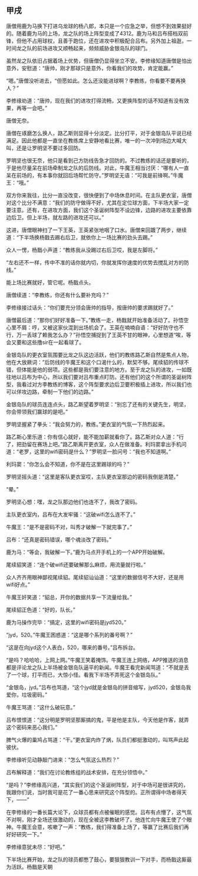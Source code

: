 ## 甲戌

唐僧用鹿为马换下打进乌龙球的杨八郎，本只是一个应急之举，但想不到效果挺好的。随着鹿为马的上场，龙之队的场上阵型变成了4312。鹿为马和吕布搭档双前锋，但他不占用球权，且善于跑位，还在进攻中积极配合吕布。另外加上祖逖，一时间龙之队的前场进攻又顺畅起来，频频威胁金银岛队的球门。

虽然龙之队依旧占据着场上优势，但唐僧仍显得坐立不安。李修缘知道唐僧是怕出意外，安慰道：“唐帅，刚才那球只是意外，你看我们的攻势，肯定能赢。”

“嗯。”唐僧没听进去，“但愿如此。怎么还没能进球啊？李教练，你看要不要再换人？”

李修缘劝道：“唐帅，现在我们的进攻打得流畅，又更换阵型的话不知道有没有效果，再等一会吧。”

唐僧无奈。

唐僧在琢磨怎么换人，路乙斯则显得十分淡定。比分打平，对于金银岛队平说已经满足。因此他都是一直坐在教练席上安静地看比赛，唯一的一次冲到场边大喊大叫，还是让罗明坚不要过多回防。

罗明坚也很无奈，他只是看到己方防线告急才回防的。不过教练的话还是要听的，于是他尽量呆在前场牵制龙之队的后防线。对此，牛魔王相当讨厌：“哪有人一直呆在前场的，有本事你就回后场帮忙防守。”罗明坚无语：“可我是前锋啊。”牛魔王：“哦。”

双方你来我往，比分一直没改变，很快便到了中场休息时间。在主队更衣室，唐僧对这个比分不满意：“我们的防守做得不好，尤其在定位球方面，下半场大家一定要注意。还有，在进攻方面，我们这个圣诞树阵型不设边锋，边路的进攻主要依靠边后卫。但上半场，就左路的进攻还可以。”

这进，唐僧眼神扫了一下王英，王英紧张地咽了口水。唐僧来回踱了两步，继续道：“下半场换杨戬去踢右后卫，就依你上一场比赛的劲头去踢。”

众人一愣，杨戬小声道：“教练我从没踢过右后卫哎，我是左脚将。”

“左右还不一样，传中不准的话你就内切，你就发挥你速度的优势去搅乱对方的防线。”

能上场比赛就好，管它呢。杨戬点头。

唐僧续道：“李教练，你还有什么要补充吗？”

李修缘接过话头：“你们要充分领会唐帅的指导，按唐帅的要求踢就好了。”

唐僧最后道：“那你们好好准备一下。”教练一走，杨戬就开始准备活动了。孙悟空心里不屑：哼，又被这家伙混到出场机会了。王英在喃喃自语：“好好防守也不行，万一丢球了赖我怎么办？”孙悟空捕捉到了王英不甘的眼神，心里想道“唉，等会又要和这些撸sir在一起看球了。

金银岛队的更衣室氛围要比龙之队这边活跃，他们的教练路乙斯自然是焦点人物，他在大放厥词：”后防线的牛魔王和这个口渴什么的，默契不够。尾续貂的传球不错，但体能是他的弱项。这些都是我们要注意的地方。至于龙之队的进攻，一如既往地以吕布为中心，所以我们要对吕布重点盯防。还有他们的这个所谓的圣诞树阵型，我看过对方李教练的博客，这个阵型要求边后卫要积极插上进攻，所以我们也可以佯攻边路，牵制一下他们的边路。”

金银岛队的球员连连点头，路乙斯望着罗明坚：“别忘了还有的关键先生，明坚，你会带领我们赢球的是吧。”

罗明坚握紧了拳头：“我会努力的，教练。”更衣室的气氛一下热烈起来。

路乙斯心里乐道：你有信心就好，能不能加薪就看你了。路乙斯对众人道：“行了，把劲留在赛场上吧。”路乙斯离开更衣室，众人在做准备。利玛窦拿出手机问道：“老罗，这里的wifi密码是什么？”罗明坚一脸问号：“我也不知道啊。”

利玛窦：“你怎么会不知道，你不是在这里踢球的吗？”

罗明坚摇头道：“这里是客队更衣室哎，主队更衣室那边的密码我倒是清楚。”

“晕。”

罗明坚心想：嘿，龙之队那边他们也连不了，我改了密码。

主队更衣室内，吕布在大发牢骚：“这破wifi怎么连不了。”

牛魔王：“是不是密码不对，叫秀才破解一下就完事了。”

吕布：“还真是密码错误，哪个魂淡改了密码。”

鹿为马：“等会，我破解一下。”鹿为马点开手机上的一个APP开始破解。

尾续貂笑道：“连个破wifi还要破解那么麻烦，用流量就行啦。”

众人齐齐用眼神鄙视尾续貂。尾续貂讪讪道：“这里的数据信号不大好，还是用wifi好点。”

牛魔王奸笑道：“貂总，开你的数据共享一下流量给我。”

尾续貂正色道：“好的，队长。”

鹿为马操作完毕：“搞定，这里的wifi密码是jyd520。”

“jyd，520。”牛魔王困惑道：“这是哪个系列的番号啊？”

“这是在向jyd这个人表白，520，哪来的番号。”吕布拆台。

“是吗？哈哈哈，上网上网。”牛魔王笑着掩饰。牛魔王连上网络，APP推送的消息都是评论龙之队上半场被金银岛队逼平的新闻。牛魔王看完新闻骂道：“不就是丢了一个球，打平而已，大惊小怪。看我下半场不弄死这个金银岛队。”

“金银岛，jyd。”吕布也骂道，“这个jyd就是金银岛的拼音缩写，jyd520，金银岛我爱你，垃圾密码。”

牛魔王骂道：“这什么破玩意。”

吕布恨恨道：“这分明是罗明坚那厮搞的鬼，平是他是主队，今天他是作客，就弄这个密码来恶心我们。”

脾气火爆的巢鸠占骂道：“干。”更衣室内炸了㶽，队员们都挺激动的，叫骂声此起彼伏。

李修缘听见动静敲门进来：“怎么气氛这么热烈？”

吕布解释道：“我们在讨论教练组的战术安排，在充分领悟中。”

“是吗？”李修缘高兴道，“其实我们的这个圣诞树阵型，对于中场可是很讲究的，我跟你们说，当时我可是花了一番心思来研究这个阵型的。正所谓得中场者得天下，——”

在李修缘的一番长篇大论下，众球员都有点被催眠的感觉。吕布有点懵了，这气氛不对啊，刚才全场还很激动的，现在全被这李教破坏了。他连忙向牛魔王使了个眼神。牛魔王会意，咳嗽了一声：“教练，我们得准备上场了，等赢了比赛后我们再好好研究一下。”

李修缘意犹未尽：“好吧。”

下半场比赛开始，龙之队的球员都憋了鼓心，要狠狠教训一下对手，而杨戬这厮最为活跃。杨戬是天朝
